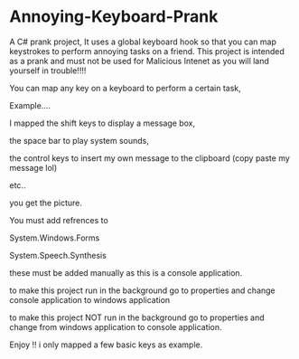# Annoying-Keyboard-Prank

A C# prank project, It uses a global keyboard hook so that you can map keystrokes to perform annoying tasks on a friend.
This project is intended as a prank and must not be used for Malicious Intenet as you will land yourself in trouble!!!!

You can map any key on a keyboard to perform a certain task,

Example.... 

I mapped the shift keys to display a message box,

the space bar to play system sounds,

the control keys to insert my own message to the clipboard (copy paste my message lol)

etc..

you get the picture.

You must add refrences to 

System.Windows.Forms

System.Speech.Synthesis

these must be added manually as this is a console application.

to make this project run in the background go to properties and change console application to windows application

to make this project NOT run in the background go to properties and change from windows application to console application.

Enjoy !! i only mapped a few basic keys as example.
